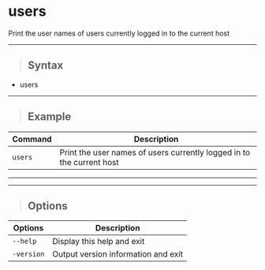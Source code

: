 # users

Print the user names of users currently logged in to the current host

---

> ## **Syntax** 

- users

---

> ## **Example**

| **Command**   | **Description**   |
| --------------|-------------------|
| `users` | Print the user names of users currently logged in to the current host |

---
---

> ## **Options**

| **Options** |**Description**   |
| --------------|-------------------|
| `--help` | Display this help and exit |
| `-version` | Output version information and exit |
